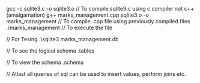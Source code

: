 gcc -c sqlite3.c -o sqlite3.o
  // To compile sqlite3.c using c compiler not c++ (amalgamation)
g++ marks_management.cpp sqlite3.o -o marks_management
  // To compile .cpp file using previously compiled files
./marks_management
  // To execute the file

// For Tesing
.\sqlite3 marks_management.db

// To see the logical schema
  .tables

// To view the schema
.schema <TableName>

// Atlast all queries of sql can be used to insert values, perform joins etc.
